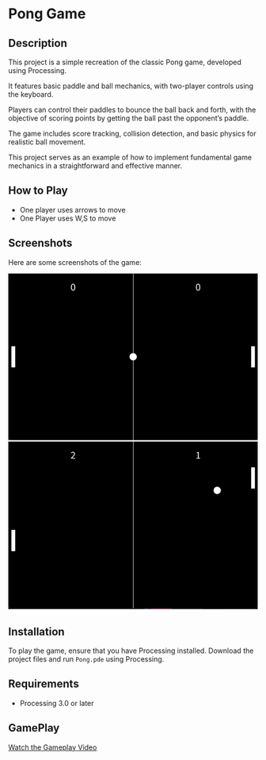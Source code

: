 # Pong Game

## Description
This project is a simple recreation of the classic Pong game, developed using Processing.

It features basic paddle and ball mechanics, with two-player controls using the keyboard.

Players can control their paddles to bounce the ball back and forth, with the objective of scoring points by getting the ball past the opponent’s paddle.

The game includes score tracking, collision detection, and basic physics for realistic ball movement.

This project serves as an example of how to implement fundamental game mechanics in a straightforward and effective manner.

## How to Play
- One player uses arrows to move
- One Player uses W,S to move

## Screenshots
Here are some screenshots of the game:

![Screenshot 1](./images/1.png)
![Screenshot 2](./images/2.png)

## Installation
To play the game, ensure that you have Processing installed. Download the project files and run `Pong.pde` using Processing.

## Requirements
- Processing 3.0 or later

## GamePlay

[Watch the Gameplay Video](./Video_Pong.mp4)
